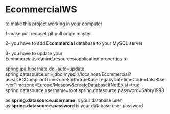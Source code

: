# EcommercialWS
to make this project working in your computer 


1-make pull requset
git pull origin master


2-
you have to add **Ecommercial** database to your MySQL server

3-
you have to update your Ecommercial\src\mine\resources\application.properties to

spring.jpa.hibernate.ddl-auto=update
spring.datasource.url=jdbc:mysql://localhost/Ecommercial?useJDBCCompliantTimezoneShift=true&useLegacyDatetimeCode=false&serverTimezone=Europe/Moscow&createDatabaseIfNotExist=true
spring.datasource.username=root
spring.datasource.password=Sabry1998

as **spring.datasource.username** is your database user<br/>
as **spring.datasource.password** is your database user password

